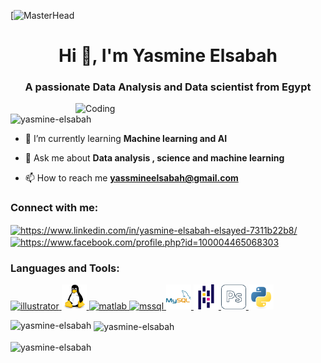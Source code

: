 [![MasterHead](https://github.com/yasmine-elsabah/yasmine-elsabah/blob/main/ana.gif)


<h1 align="center">Hi 👋, I'm Yasmine Elsabah</h1>
<h3 align="center">A passionate Data Analysis and Data scientist from Egypt</h3>

<img align="right" alt="Coding" width="400" src="https://github.com/yasmine-elsabah/yasmine-elsabah/blob/main/Female%20web%20developer%20working%20from%20home.gif">

<p align="left"> <img src="https://komarev.com/ghpvc/?username=yasmine-elsabah&label=Profile%20views&color=0e75b6&style=flat" alt="yasmine-elsabah" /> </p>

- 🌱 I’m currently learning **Machine learning and AI**

- 💬 Ask me about **Data analysis , science and machine learning**

- 📫 How to reach me **yassmineelsabah@gmail.com**

<h3 align="left">Connect with me:</h3>
<p align="left">
<a href="https://linkedin.com/in/https://www.linkedin.com/in/yasmine-elsabah-elsayed-7311b22b8/" target="blank"><img align="center" src="https://raw.githubusercontent.com/rahuldkjain/github-profile-readme-generator/master/src/images/icons/Social/linked-in-alt.svg" alt="https://www.linkedin.com/in/yasmine-elsabah-elsayed-7311b22b8/" height="30" width="40" /></a>
<a href="https://fb.com/https://www.facebook.com/profile.php?id=100004465068303" target="blank"><img align="center" src="https://raw.githubusercontent.com/rahuldkjain/github-profile-readme-generator/master/src/images/icons/Social/facebook.svg" alt="https://www.facebook.com/profile.php?id=100004465068303" height="30" width="40" /></a>
</p>

<h3 align="left">Languages and Tools:</h3>
<p align="left"> <a href="https://www.adobe.com/in/products/illustrator.html" target="_blank" rel="noreferrer"> <img src="https://www.vectorlogo.zone/logos/adobe_illustrator/adobe_illustrator-icon.svg" alt="illustrator" width="40" height="40"/> </a> <a href="https://www.linux.org/" target="_blank" rel="noreferrer"> <img src="https://raw.githubusercontent.com/devicons/devicon/master/icons/linux/linux-original.svg" alt="linux" width="40" height="40"/> </a> <a href="https://www.mathworks.com/" target="_blank" rel="noreferrer"> <img src="https://upload.wikimedia.org/wikipedia/commons/2/21/Matlab_Logo.png" alt="matlab" width="40" height="40"/> </a> <a href="https://www.microsoft.com/en-us/sql-server" target="_blank" rel="noreferrer"> <img src="https://www.svgrepo.com/show/303229/microsoft-sql-server-logo.svg" alt="mssql" width="40" height="40"/> </a> <a href="https://www.mysql.com/" target="_blank" rel="noreferrer"> <img src="https://raw.githubusercontent.com/devicons/devicon/master/icons/mysql/mysql-original-wordmark.svg" alt="mysql" width="40" height="40"/> </a> <a href="https://pandas.pydata.org/" target="_blank" rel="noreferrer"> <img src="https://raw.githubusercontent.com/devicons/devicon/2ae2a900d2f041da66e950e4d48052658d850630/icons/pandas/pandas-original.svg" alt="pandas" width="40" height="40"/> </a> <a href="https://www.photoshop.com/en" target="_blank" rel="noreferrer"> <img src="https://raw.githubusercontent.com/devicons/devicon/master/icons/photoshop/photoshop-line.svg" alt="photoshop" width="40" height="40"/> </a> <a href="https://www.python.org" target="_blank" rel="noreferrer"> <img src="https://raw.githubusercontent.com/devicons/devicon/master/icons/python/python-original.svg" alt="python" width="40" height="40"/> </a> </p>

<p><img align="left" src="https://github-readme-stats.vercel.app/api/top-langs?username=yasmine-elsabah&show_icons=true&locale=en&layout=compact" alt="yasmine-elsabah" /></p>

<p>&nbsp;<img align="center" src="https://github-readme-stats.vercel.app/api?username=yasmine-elsabah&show_icons=true&locale=en" alt="yasmine-elsabah" /></p>

<p><img align="center" src="https://github-readme-streak-stats.herokuapp.com/?user=yasmine-elsabah&" alt="yasmine-elsabah" /></p>
